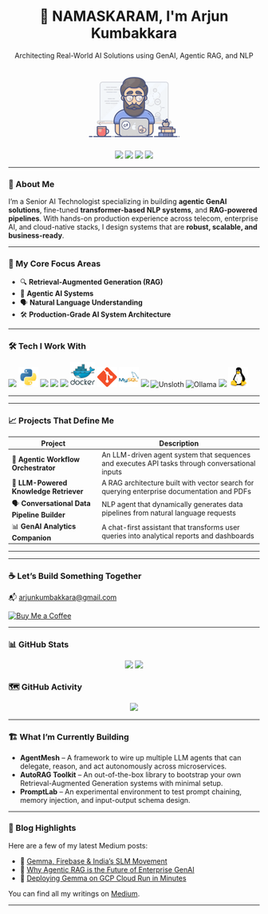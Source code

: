 
<p align="center">
  <h1 align="center">👋 NAMASKARAM, I'm Arjun Kumbakkara</h1>
  <p align="center">Architecting Real-World AI Solutions using GenAI, Agentic RAG, and NLP</p>
  <p align="center">
    <img src="https://github.com/arjunKumbakkara/arjunkumbakkara/blob/main/assets/UltimateCoding1.gif" width="40%" />
  </p>
</p>

<p align="center">
  <a href="https://arjunkumbakkara.github.io/"><img src="https://img.shields.io/badge/Portfolio-%23000000?style=for-the-badge&logo=github&logoColor=white"></a>
  <a href="https://www.linkedin.com/in/arjunkumbakkara/"><img src="https://img.shields.io/badge/LinkedIn-%230077B5.svg?style=for-the-badge&logo=linkedin&logoColor=white"></a>
  <a href="https://medium.com/@arjunkumbakkara"><img src="https://img.shields.io/badge/Medium-%2312100E.svg?style=for-the-badge&logo=medium&logoColor=white"></a>
  <a href="https://twitter.com/arjunkumbakkara"><img src="https://img.shields.io/badge/Twitter-%231DA1F2.svg?style=for-the-badge&logo=twitter&logoColor=white"></a>
</p>

---

### 🧠 About Me

I’m a Senior AI Technologist specializing in building **agentic GenAI solutions**, fine-tuned **transformer-based NLP systems**, and **RAG-powered pipelines**. With hands-on production experience across telecom, enterprise AI, and cloud-native stacks, I design systems that are **robust, scalable, and business-ready**.

---

### 🧩 My Core Focus Areas

- 🔍 **Retrieval-Augmented Generation (RAG)**
- 🤖 **Agentic AI Systems**
- 🗣️ **Natural Language Understanding**
- 🛠️ **Production-Grade AI System Architecture**

---

### 🛠️ Tech I Work With

<p align="left">
  <img src="https://huggingface.co/front/assets/huggingface_logo-noborder.svg" width="40"/>
  <img src="https://raw.githubusercontent.com/devicons/devicon/master/icons/python/python-original.svg" width="40"/>
  <img src="https://www.vectorlogo.zone/logos/pytorch/pytorch-icon.svg" width="40"/>
  <img src="https://www.vectorlogo.zone/logos/tensorflow/tensorflow-icon.svg" width="40"/>
  <img src="https://fastapi.tiangolo.com/img/logo-margin/logo-teal.png" width="50"/>
  <img src="https://raw.githubusercontent.com/devicons/devicon/master/icons/docker/docker-original-wordmark.svg" width="50"/>
  <img src="https://raw.githubusercontent.com/devicons/devicon/master/icons/git/git-original.svg" width="40"/>
  <img src="https://raw.githubusercontent.com/devicons/devicon/master/icons/mysql/mysql-original-wordmark.svg" width="40"/>
  <img src="https://www.vectorlogo.zone/logos/getpostman/getpostman-icon.svg" width="40"/>
  <img src="https://avatars.githubusercontent.com/u/139914869?s=200&v=4" width="40" title="Unsloth"/>
  <img src="https://avatars.githubusercontent.com/u/16985234?s=200&v=4" width="40" title="Ollama"/>
  <img src="https://cdn.worldvectorlogo.com/logos/redis.svg" width="40"/>
  <img src="https://raw.githubusercontent.com/devicons/devicon/master/icons/linux/linux-original.svg" width="40"/>
</p>

---

---

### 📈 Projects That Define Me

| Project | Description |
|--------|-------------|
| 🤖 **Agentic Workflow Orchestrator** | An LLM-driven agent system that sequences and executes API tasks through conversational inputs |
| 🧠 **LLM-Powered Knowledge Retriever** | A RAG architecture built with vector search for querying enterprise documentation and PDFs |
| 🗣️ **Conversational Data Pipeline Builder** | NLP agent that dynamically generates data pipelines from natural language requests |
| 📊 **GenAI Analytics Companion** | A chat-first assistant that transforms user queries into analytical reports and dashboards |

---

---

### ☕ Let’s Build Something Together

📬 [arjunkumbakkara@gmail.com](mailto:arjunkumbakkara@gmail.com)

<a href="https://www.buymeacoffee.com/arjunkumbakkara" target="_blank">
  <img src="https://cdn.buymeacoffee.com/buttons/v2/default-red.png" alt="Buy Me a Coffee" width="160"/>
</a>

---

### 📊 GitHub Stats

<p align="center">
  <img src="https://github-readme-stats.vercel.app/api?username=arjunkumbakkara&show_icons=true&count_private=true&theme=vue&hide=issues" />
  <img src="https://github-readme-streak-stats.herokuapp.com?user=arjunkumbakkara&theme=tokyonight&hide_border=true" />
</p>

### 🗺️ GitHub Activity

<p align="center">
  <img src="https://github-readme-activity-graph.vercel.app/graph?username=arjunkumbakkara&bg_color=ffffff&color=000000&line=007acc&point=000000&area=true&hide_border=true" />
</p>

---

### 🏗️ What I’m Currently Building

- **AgentMesh** – A framework to wire up multiple LLM agents that can delegate, reason, and act autonomously across microservices.
- **AutoRAG Toolkit** – An out-of-the-box library to bootstrap your own Retrieval-Augmented Generation systems with minimal setup.
- **PromptLab** – An experimental environment to test prompt chaining, memory injection, and input-output schema design.

---

### 📝 Blog Highlights

Here are a few of my latest Medium posts:

- 📌 [Gemma, Firebase & India’s SLM Movement](https://medium.com/@arjunkumbakkara)
- 📌 [Why Agentic RAG is the Future of Enterprise GenAI](https://medium.com/@arjunkumbakkara)
- 📌 [Deploying Gemma on GCP Cloud Run in Minutes](https://medium.com/@arjunkumbakkara)

You can find all my writings on [Medium](https://medium.com/@arjunkumbakkara).

---
